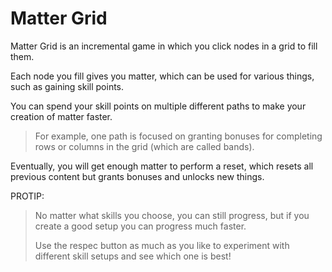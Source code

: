 # Matter Grid

Matter Grid is an incremental game in which you click nodes in a grid to fill them.

Each node you fill gives you matter, which can be used for various things, such as gaining skill points.

You can spend your skill points on multiple different paths to make your creation of matter faster.

> For example, one path is focused on granting bonuses for completing rows or columns in the grid (which are called bands).

Eventually, you will get enough matter to perform a reset, which resets all previous content but grants bonuses and unlocks new things.

PROTIP:

> No matter what skills you choose, you can still progress, but if you create a good setup you can progress much faster.
>
> Use the respec button as much as you like to experiment with different skill setups and see which one is best!

